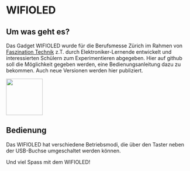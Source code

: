 <h1>WIFIOLED</h1>

<h2>Um was geht es?</h2>

Das Gadget WIFIOLED wurde für die Berufsmesse Zürich im Rahmen von <a href="https://www.faszination-technik.ch">Faszination Technik</a> z.T. durch Elektroniker-Lernende entwickelt und interessierten Schülern zum Experimentieren abgegeben. Hier auf github soll die Möglichkeit gegeben werden, eine Bedienungsanleitung dazu zu bekommen. Auch neue Versionen werden hier publiziert.  

<img src="imgs/wifioled.jpeg" width="100" />


<h2>Bedienung</h2>

Das WIFIOLED hat verschiedene Betriebsmodi, die über den Taster neben der USB-Buchse umgeschaltet werden können. 




Und viel Spass mit dem WIFIOLED!